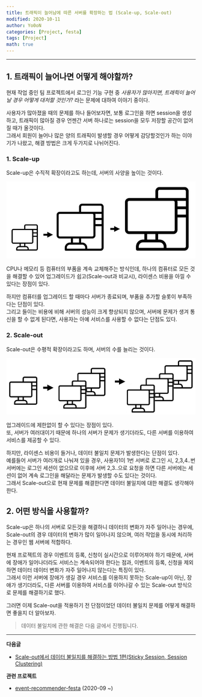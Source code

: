 ```yaml
---
title: 트래픽이 늘어남에 따른 서버를 확장하는 법 (Scale-up, Scale-out)
modified: 2020-10-11
author: Yo0oN
categories: [Project, festa]
tags: [Project]
math: true
---
```


<hr>

## 1. 트래픽이 늘어나면 어떻게 해야할까?

현재 작업 중인 팀 프로젝트에서 로그인 기능 구현 중 *사용자가 많아지면, 트래힉이 늘어날 경우 어떻게 대처할 것인가?* 라는 문제에 대하여 이야기 중이다.

사용자가 많아졌을 때의 문제를 하나 들어보자면, 보통 로그인을 하면 session을 생성하고, 트래픽이 많아질 경우 언젠간 서버 하나로는 session을 모두 저장할 공간이 없어질 때가 올것이다.<br> 
그래서 회원이 늘어나 많은 양의 트래픽이 발생할 경우 어떻게 감당할것인가 하는 이야기가 나왔고, 해결 방법은 크게 두가지로 나뉘어진다.

### 1. Scale-up

Scale-up은 수직적 확장이라고도 하는데, 서버의 사양을 높이는 것이다.

![대용량 트래픽01](/images/posts/Project/event-recommender-festa/대용량트래픽/대용량트래픽01.jpg)

CPU나 메모리 등 컴퓨터의 부품을 계속 교체해주는 방식인데, 하나의 컴퓨터로 모든 것을 해결할 수 있어 업그레이드가 쉽고(Scale-out과 비교시), 라이센스 비용을 아낄 수 있다는 장점이 있다.

하지만 컴퓨터를 업그레이드 할 때마다 서버가 종료되며, 부품을 추가할 슬롯이 부족하다는 단점이 있다.<br>
그리고 들이는 비용에 비해 서버의 성능이 크게 향상되지 않으며, 서버에 문제가 생겨 통신을 할 수 없게 된다면, 사용자는 아예 서비스를 사용할 수 없다는 단점도 있다.

### 2. Scale-out

Scale-out은 수평적 확장이라고도 하며, 서버의 수를 늘리는 것이다.

![대용량 트래픽02](/images/posts/Project/event-recommender-festa/대용량트래픽/대용량트래픽02.jpg)

업그레이드에 제한없이 할 수 있다는 장점이 있다.<br>
또, 서버가 여러대이기 때문에 하나의 서버가 문제가 생기더라도, 다른 서버를 이용하여 서비스를 제공할 수 있다.

하지만, 라이센스 비용이 들거나, 데이터 불일치 문제가 발생한다는 단점이 있다.<br>
예를들어 서버가 여러개로 나눠져 있을 경우, 사용자1이 1번 서버로 로그인 시, 2,3,4..번 서버에는 로그인 세션이 없으므로 이후에 서버 2,3..으로 요청을 하면 다른 서버에는 세션이 없어 계속 로그인을 해달라는 문제가 발생할 수도 있다는 것이다.<br>
그래서 Scale-out으로 현재 문제를 해결한다면 데이터 불일치에 대한 해결도 생각해야 한다.



## 2. 어떤 방식을 사용할까?

Scale-up은 하나의 서버로 모든것을 해결하니 데이터의 변화가 자주 일어나는 경우에,
Scale-out의 경우 데이터의 변화가 많이 일어나지 않으며, 여러 작업을 동시에 처리하는 경우인 웹 서버에 적합하다.

현재 프로젝트의 경우 이벤트의 등록, 신청이 실시간으로 이루어져야 하기 때문에, 서버에 장애가 일어나더라도 서비스는 계속되어야 한다는 점과, 이벤트의 등록, 신청을 제외하면 데이터 데이터 변화가 자주 일어나지 않는다는 특징이 있다.<br>
그래서 이런 서버에 장애가 생길 경우 서비스를 이용하지 못하는 Scale-up이 아닌, 장애가 생기더라도, 다른 서버를 이용하여 서비스를 이어나갈 수 있는 Scale-out 방식으로 문제를 해결하기로 했다.

그러면 이제 Scale-out을 적용하기 전 단점이었던 데이터 불일치 문제를 어떻게 해결하면 좋을지 더 알아보자.

> 데이터 불일치에 관한 해결은 다음 글에서 진행됩니다.

--------------

**다음글**
- [Scale-out에서 데이터 불일치를 해결하는 방법 1편(Sticky Session, Session Clustering)](https://yo0on.github.io/posts/Project.%EB%8D%B0%EC%9D%B4%ED%84%B0%EB%B6%88%EC%9D%BC%EC%B9%98/)

**관련 프로젝트**
- [event-recommender-festa](https://github.com/f-lab-edu/event-recommender-festa) (2020-09 ~)
